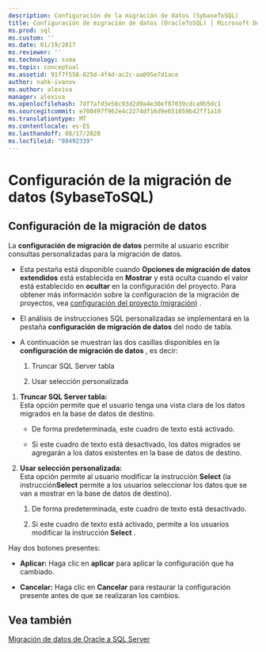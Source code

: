 ```yaml
---
description: Configuración de la migración de datos (SybaseToSQL)
title: Configuración de migración de datos (OracleToSQL) | Microsoft Docs
ms.prod: sql
ms.custom: ''
ms.date: 01/19/2017
ms.reviewer: ''
ms.technology: ssma
ms.topic: conceptual
ms.assetid: 91f7f558-025d-4f4d-ac2c-aa095e7d1ace
author: nahk-ivanov
ms.author: alexiva
manager: alexiva
ms.openlocfilehash: 7df7afd3e58c93d2d9a4e30ef87039cdca9b5dc1
ms.sourcegitcommit: e700497f962e4c2274df16d9e651059b42ff1a10
ms.translationtype: MT
ms.contentlocale: es-ES
ms.lasthandoff: 08/17/2020
ms.locfileid: "88492339"
---
```

# <a name="data-migration-settings-oracletosql"></a>Configuración de la migración de datos (SybaseToSQL)
  
## <a name="data-migration-settings"></a>Configuración de la migración de datos  
La **configuración de migración de datos** permite al usuario escribir consultas personalizadas para la migración de datos.  
  
-   Esta pestaña está disponible cuando **Opciones de migración de datos extendidos** está establecida en **Mostrar** y está oculta cuando el valor está establecido en **ocultar** en la configuración del proyecto. Para obtener más información sobre la configuración de la migración de proyectos, vea [configuración del proyecto (migración)](https://msdn.microsoft.com/fcd6b988-633b-4b2b-9f36-6368b5e86b60) .  
  
-   El análisis de instrucciones SQL personalizadas se implementará en la pestaña **configuración de migración de datos** del nodo de tabla.  
  
-   A continuación se muestran las dos casillas disponibles en la **configuración de migración de datos** , es decir:  
  
    1.  Truncar SQL Server tabla  
  
    2.  Usar selección personalizada  
  
1.  **Truncar SQL Server tabla:**  
     Esta opción permite que el usuario tenga una vista clara de los datos migrados en la base de datos de destino.  
  
    -   De forma predeterminada, este cuadro de texto está activado.  
  
    -   Si este cuadro de texto está desactivado, los datos migrados se agregarán a los datos existentes en la base de datos de destino.  
  
2.  **Usar selección personalizada:**  
     Esta opción permite al usuario modificar la instrucción **Select** (la instrucción**Select** permite a los usuarios seleccionar los datos que se van a mostrar en la base de datos de destino).  
  
    1.  De forma predeterminada, este cuadro de texto está desactivado.  
  
    2.  Si este cuadro de texto está activado, permite a los usuarios modificar la instrucción **Select** .  
  
Hay dos botones presentes:  
  
-   **Aplicar:** Haga clic en **aplicar** para aplicar la configuración que ha cambiado.  
  
-   **Cancelar:** Haga clic en **Cancelar** para restaurar la configuración presente antes de que se realizaran los cambios.  
  
## <a name="see-also"></a>Vea también  
[Migración de datos de Oracle a SQL Server](migrating-oracle-data-into-sql-server-oracletosql.md)  
  
